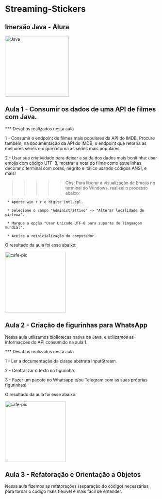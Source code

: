 # Streaming-Stickers
##  Imersão Java - Alura
 
 <img align="center" alt="Java" height="200" width="210" 
src="https://cdn.jsdelivr.net/gh/devicons/devicon/icons/java/java-original-wordmark.svg" />

## Aula 1 - Consumir os dados de uma API de filmes com Java.

*** Desafios realizados nesta aula

 1 - Consumir o endpoint de filmes mais populares da API do IMDB. Procure também, na documentação da API do IMDB,    o endpoint que retorna as melhores séries e o que retorna as séries mais populares.

 2 - Usar sua criatividade para deixar a saída dos dados mais bonitinha: usar emojis com código UTF-8, mostrar a      nota  do filme como estrelinhas, decorar o terminal com cores, negrito e itálico usando códigos ANSI, e mais!
 
 >>>>> Obs: Para liberar a visualização de Emojis no terminal do Windows, realizei o processo abaixo:
     
     * Aperte win + r e digite intl.cpl.
     
     * Selecione o campo "Administrattivo" -> "Alterar localidade do sistema".
     
     * Marque a opção "Usar Unicode UTF-8 para suporte de linguagem mundial".
     
     * Aceite a reinicialização do computador.

O resultado da aula foi esse abaixo:

<img src= "https://images2.imgbox.com/c9/09/rNwC7dH6_o.jpg"  align="center" alt="cafe-pic" height="200" styele="border-radius:50%">
 
 
 
 ## Aula 2 - Criação de figurinhas para WhatsApp
 
 Nessa aula utilizamos bibliotecas nativa de Java, e utilizamos as informações do API consumido na aula 1.
 
 *** Desafios realizados nesta aula
 
 1 - Ler a documentação da classe abstrata InputStream.
 
 2 - Centralizar o texto na figurinha.
 
 3 - Fazer um pacote no Whatsapp e/ou Telegram com as suas próprias figurinhas!
 
 O resultado da aula foi esse abaixo:
 
 <img src= "https://images2.imgbox.com/67/c3/XMRQt2Kn_o.png"  align="center" alt="cafe-pic" height="200" styele="border-radius:50%">
 
 ## Aula 3 - Refatoração e Orientação a Objetos
 
 Nessa aula fizemos as refatorações (separação do código) necessárias para tornar o código mais flexível e mais fácil de entender.
 
</div>

